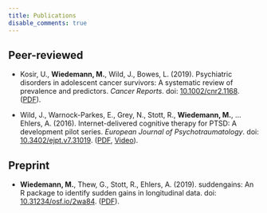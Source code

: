 ```yaml
---
title: Publications
disable_comments: true
---
```


## Peer-reviewed

- Kosir, U., **Wiedemann, M.**, Wild, J., Bowes, L. (2019). 
Psychiatric disorders in adolescent cancer survivors: A systematic review of prevalence and predictors. 
_Cancer Reports_. 
doi: [10.1002/cnr2.1168](https://onlinelibrary.wiley.com/doi/full/10.1002/cnr2.1168).
([PDF](https://onlinelibrary.wiley.com/doi/epdf/10.1002/cnr2.1168)).

- Wild, J., Warnock-Parkes, E., Grey, N., Stott, R., **Wiedemann, M.**, … Ehlers, A. (2016). 
Internet-delivered cognitive therapy for PTSD: A development pilot series. 
_European Journal of Psychotraumatology_. 
doi: [10.3402/ejpt.v7.31019](https://www.tandfonline.com/doi/abs/10.3402/ejpt.v7.31019?needAccess=true#).
([PDF](https://www.tandfonline.com/doi/pdf/10.3402/ejpt.v7.31019?needAccess=true&), [Video](http://www.oxcadat.org/ptsd)).

## Preprint

- **Wiedemann, M.**, Thew, G., Stott, R., Ehlers, A. (2019). suddengains: An R package to identify sudden gains in longitudinal data. doi: [10.31234/osf.io/2wa84](https://psyarxiv.com/2wa84/). ([PDF](https://psyarxiv.com/2wa84/download)).